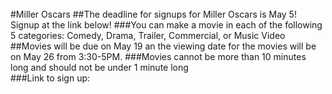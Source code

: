 <br/>
#Miller Oscars
##The deadline for signups for Miller Oscars is May 5! Signup at the link below!
###You can make a movie in each of the following 5 categories: Comedy, Drama, Trailer, Commercial, or Music Video
##Movies will be due on May 19 an the viewing date for the movies will be on May 26 from 3:30-5PM.
###Movies cannot be more than 10 minutes long and should not be under 1 minute long
</br>
###Link to sign up:
<https://docs.google.com/forms/d/e/1FAIpQLSeRZHhn4QQQajX1zz1zuPyZqcSej4xtGoYTFqHz-8tv4tAL_A/viewform >
